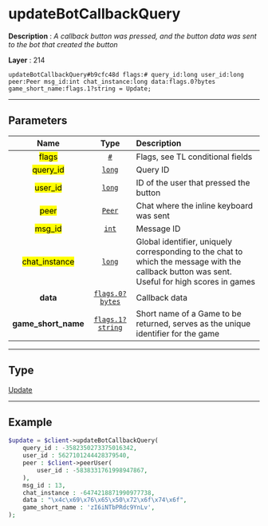 # updateBotCallbackQuery

**Description** : *A callback button was pressed, and the button data was sent to the bot that created the button*

**Layer** : 214

```tl
updateBotCallbackQuery#b9cfc48d flags:# query_id:long user_id:long peer:Peer msg_id:int chat_instance:long data:flags.0?bytes game_short_name:flags.1?string = Update;
```

---

## Parameters

| Name | Type | Description |
| :---: | :---: | :--- |
| <mark>flags</mark> | [`#`](type/#) | Flags, see TL conditional fields |
| <mark>query_id</mark> | [`long`](type/long) | Query ID |
| <mark>user_id</mark> | [`long`](type/long) | ID of the user that pressed the button |
| <mark>peer</mark> | [`Peer`](type/Peer) | Chat where the inline keyboard was sent |
| <mark>msg_id</mark> | [`int`](type/int) | Message ID |
| <mark>chat_instance</mark> | [`long`](type/long) | Global identifier, uniquely corresponding to the chat to which the message with the callback button was sent. Useful for high scores in games |
| **data** | [`flags.0?bytes`](type/bytes) | Callback data |
| **game_short_name** | [`flags.1?string`](type/string) | Short name of a Game to be returned, serves as the unique identifier for the game |

---

## Type

[Update](type/Update)

---

## Example

```php
$update = $client->updateBotCallbackQuery(
	query_id : -3582350273375016342,
	user_id : 5627101244428379540,
	peer : $client->peerUser(
		user_id : -5838331761998947867,
	),
	msg_id : 13,
	chat_instance : -6474218871990977738,
	data : "\x4c\x69\x76\x65\x50\x72\x6f\x74\x6f",
	game_short_name : 'zI6iNTbPRdc9YnLv',
);
```